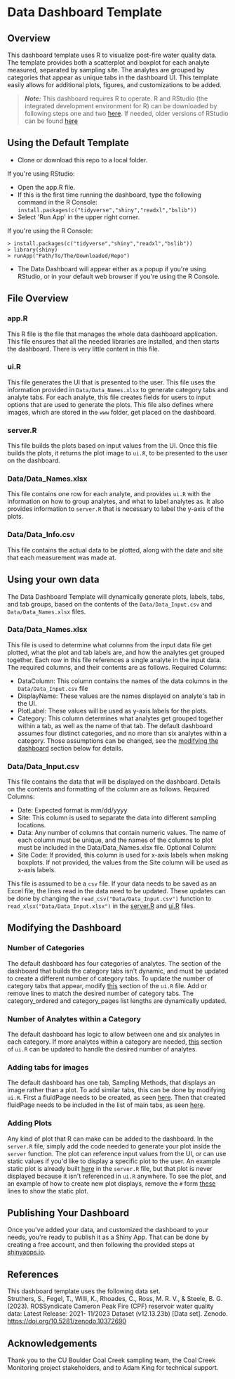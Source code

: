 # Data Dashboard Template

## Overview

This dashboard template uses R to visualize post-fire water quality data. The template provides both a scatterplot and boxplot for each analyte measured, separated by sampling site. The analytes are grouped by categories that appear as unique tabs in the dashboard UI. This template easily allows for additional plots, figures, and customizations to be added.  

> **_Note:_** This dashboard requires R to operate. R and RStudio (the integrated development environment for R) can be downloaded by following steps one and two [here](https://posit.co/download/rstudio-desktop/). If needed, older versions of RStudio can be found [here](https://global.rstudio.com/products/rstudio/older-versions/)

## Using the Default Template ##

- Clone or download this repo to a local folder.

If you're using RStudio:
- Open the app.R file.
- If this is the first time running the dashboard, type the following command in the R Console: `install.packages(c("tidyverse","shiny","readxl","bslib"))`
- Select 'Run App' in the upper right corner.

If you're using the R Console:
```
> install.packages(c("tidyverse","shiny","readxl","bslib"))
> library(shiny)
> runApp("Path/To/The/Downloaded/Repo")
```

- The Data Dashboard will appear either as a popup if you're using RStudio, or in your default web browser if you're using the R Console.

## File Overview ##
### app.R ###
This R file is the file that manages the whole data dashboard application. This file ensures that all the needed libraries are installed, and then starts the dashboard. There is very little content in this file.

### ui.R ###
This file generates the UI that is presented to the user. This file uses the information provided in `Data/Data_Names.xlsx` to generate category tabs and analyte tabs. For each analyte, this file creates fields for users to input options that are used to generate the plots. This file also defines where images, which are stored in the `www` folder, get placed on the dashboard. 

### server.R ###
This file builds the plots based on input values from the UI. Once this file builds the plots, it returns the plot image to `ui.R`, to be presented to the user on the dashboard.

### Data/Data_Names.xlsx ###
This file contains one row for each analyte, and provides `ui.R` with the information on how to group analytes, and what to label analytes as. It also provides information to `server.R` that is necessary to label the y-axis of the plots.

### Data/Data_Info.csv ###
This file contains the actual data to be plotted, along with the date and site that each measurement was made at.

## Using your own data ##
The Data Dashboard Template will dynamically generate plots, labels, tabs, and tab groups, based on the contents of the `Data/Data_Input.csv` and `Data/Data_Names.xlsx` files.

### Data/Data_Names.xlsx ###
This file is used to determine what columns from the input data file get plotted, what the plot and tab labels are, and how the analytes get grouped together. Each row in this file references a single analyte in the input data. The required columns, and their contents are as follows. 
Required Columns:
- DataColumn: This column contains the names of the data columns in the `Data/Data_Input.csv` file
- DisplayName: These values are the names displayed on analyte's tab in the UI.
- PlotLabel: These values will be used as y-axis labels for the plots.
- Category: This column determines what analytes get grouped together within a tab, as well as the name of that tab. The default dashboard assumes four distinct categories, and no more than six analytes within a category. Those assumptions can be changed, see the [modifying the dashboard](#modifying-the-dashboard) section below for details.  

### Data/Data_Input.csv ###
This file contains the data that will be displayed on the dashboard. Details on the contents and formatting of the column are as follows.
Required Columns:
- Date: Expected format is mm/dd/yyyy
- Site: This column is used to separate the data into different sampling locations. 
- Data: Any number of columns that contain numeric values. The name of each column must be unique, and the names of the columns to plot must be included in the Data/Data_Names.xlsx file. 
Optional Column:
- Site Code: If provided, this column is used for x-axis labels when making boxplots. If not provided, the values from the Site column will be used as x-axis labels.  

This file is assumed to be a `csv` file. If your data needs to be saved as an Excel file, the lines read in the data need to be updated. These updates can be done by changing the `read_csv("Data/Data_Input.csv")` function to `read_xlsx("Data/Data_Input.xlsx")` in the [server.R](server.R#L59) and [ui.R](ui.R#L48) files.


## Modifying the Dashboard ##
### Number of Categories ###
The default dashboard has four categories of analytes. The section of the dashboard that builds the category tabs isn't dynamic, and must be updated to create a different number of category tabs. To update the number of category tabs that appear, modify [this](ui.R#L268-L271) section of the `ui.R` file. Add or remove lines to match the desired number of category tabs. The category_ordered and category_pages list lengths are dynamically updated.

### Number of Analytes within a Category ###
The default dashboard has logic to allow between one and six analytes in each category. If more analytes within a category are needed, [this](ui.R#L227-L238) section of `ui.R` can be updated to handle the desired number of analytes.

### Adding tabs for images ###
The default dashboard has one tab, Sampling Methods, that displays an image rather than a plot. To add similar tabs, this can be done by modifying `ui.R`. First a fluidPage needs to be created, as seen [here](ui.R#L245-L249). Then that created fluidPage needs to be included in the list of main tabs, as seen [here](ui.R#L275).

### Adding Plots ###
Any kind of plot that R can make can be added to the dashboard. In the `server.R` file, simply add the code needed to generate your plot inside the `server` function. The plot can reference input values from the UI, or can use static values if you'd like to display a specific plot to the user. An example static plot is already built [here](server.R#L247-L263) in the `server.R` file, but that plot is never displayed because it isn't referenced in `ui.R` anywhere. To see the plot, and an example of how to create new plot displays, remove the `#` form [these](ui.R#265-L267) lines to show the static plot.

## Publishing Your Dashboard ##
Once you've added your data, and customized the dashboard to your needs, you're ready to publish it as a Shiny App. That can be done by creating a free account, and then following the provided steps at [shinyapps.io](https://www.shinyapps.io/).

## References ##
This dashboard template uses the following data set.  
Struthers, S., Fegel, T., Willi, K., Rhoades, C., Ross, M. R. V., & Steele, B. G. (2023). ROSSyndicate Cameron Peak Fire (CPF) reservoir water quality data: Latest Release: 2021- 11/2023 Dataset (v12.13.23b) [Data set]. Zenodo. https://doi.org/10.5281/zenodo.10372690

## Acknowledgements ##
Thank you to the CU Boulder Coal Creek sampling team, the Coal Creek Monitoring project stakeholders, and to Adam King for technical support.
